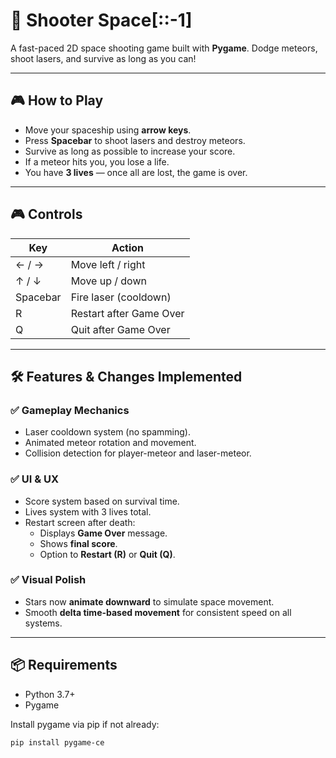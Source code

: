 # 🚀 Shooter Space[::-1]

A fast-paced 2D space shooting game built with **Pygame**. Dodge meteors, shoot lasers, and survive as long as you can!

---

## 🎮 How to Play

- Move your spaceship using **arrow keys**.
- Press **Spacebar** to shoot lasers and destroy meteors.
- Survive as long as possible to increase your score.
- If a meteor hits you, you lose a life.
- You have **3 lives** — once all are lost, the game is over.

---

## 🎮 Controls

| Key         | Action                 |
|-------------|------------------------|
| ← / →       | Move left / right      |
| ↑ / ↓       | Move up / down         |
| Spacebar    | Fire laser (cooldown)  |
| R           | Restart after Game Over |
| Q           | Quit after Game Over   |

---

## 🛠 Features & Changes Implemented

### ✅ Gameplay Mechanics
- Laser cooldown system (no spamming).
- Animated meteor rotation and movement.
- Collision detection for player-meteor and laser-meteor.

### ✅ UI & UX
- Score system based on survival time.
- Lives system with 3 lives total.
- Restart screen after death:
  - Displays **Game Over** message.
  - Shows **final score**.
  - Option to **Restart (R)** or **Quit (Q)**.
  
### ✅ Visual Polish
- Stars now **animate downward** to simulate space movement.
- Smooth **delta time-based movement** for consistent speed on all systems.

---

## 📦 Requirements

- Python 3.7+
- Pygame

Install pygame via pip if not already:

```bash
pip install pygame-ce
